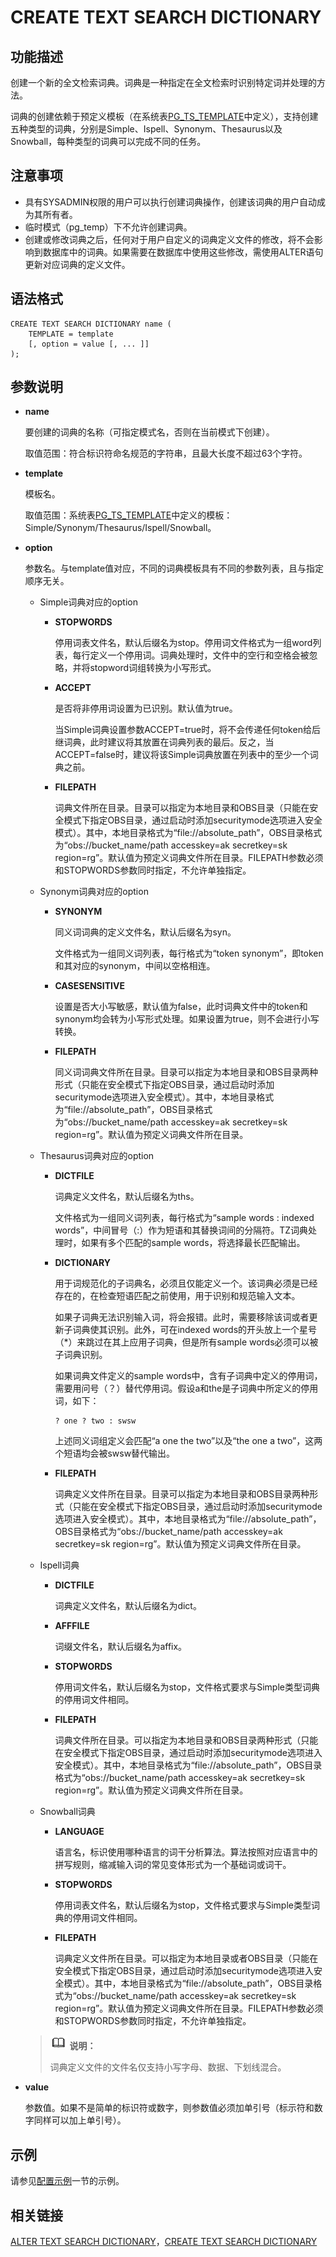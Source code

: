 # CREATE TEXT SEARCH DICTIONARY<a name="ZH-CN_TOPIC_0289899995"></a>

## 功能描述<a name="zh-cn_topic_0283137272_zh-cn_topic_0237122122_zh-cn_topic_0059777936_sb9efc89be09141c3b113326dd8c2b35d"></a>

创建一个新的全文检索词典。词典是一种指定在全文检索时识别特定词并处理的方法。

词典的创建依赖于预定义模板（在系统表[PG\_TS\_TEMPLATE](../DatabaseReference/PG_TS_TEMPLATE.md)中定义），支持创建五种类型的词典，分别是Simple、Ispell、Synonym、Thesaurus以及Snowball，每种类型的词典可以完成不同的任务。

## 注意事项<a name="zh-cn_topic_0283137272_zh-cn_topic_0237122122_zh-cn_topic_0059777936_s1cdad938760340bbbbd8251750b59176"></a>

-   具有SYSADMIN权限的用户可以执行创建词典操作，创建该词典的用户自动成为其所有者。
-   临时模式（pg\_temp）下不允许创建词典。
-   创建或修改词典之后，任何对于用户自定义的词典定义文件的修改，将不会影响到数据库中的词典。如果需要在数据库中使用这些修改，需使用ALTER语句更新对应词典的定义文件。

## 语法格式<a name="zh-cn_topic_0283137272_zh-cn_topic_0237122122_zh-cn_topic_0059777936_sf623225ad89841f9a333d738aa22a6ed"></a>

```
CREATE TEXT SEARCH DICTIONARY name (
    TEMPLATE = template
    [, option = value [, ... ]]
);
```

## 参数说明<a name="zh-cn_topic_0283137272_zh-cn_topic_0237122122_zh-cn_topic_0059777895_se717dd5fd464489bb0235495c62d3a9e"></a>

-   **name**

    要创建的词典的名称（可指定模式名，否则在当前模式下创建）。

    取值范围：符合标识符命名规范的字符串，且最大长度不超过63个字符。

-   **template**

    模板名。

    取值范围：系统表[PG\_TS\_TEMPLATE](../DatabaseReference/PG_TS_TEMPLATE.md)中定义的模板：Simple/Synonym/Thesaurus/Ispell/Snowball。

-   **option**

    参数名。与template值对应，不同的词典模板具有不同的参数列表，且与指定顺序无关。

    -   Simple词典对应的option
        -   **STOPWORDS**

            停用词表文件名，默认后缀名为stop。停用词文件格式为一组word列表，每行定义一个停用词。词典处理时，文件中的空行和空格会被忽略，并将stopword词组转换为小写形式。

        -   **ACCEPT**

            是否将非停用词设置为已识别。默认值为true。

            当Simple词典设置参数ACCEPT=true时，将不会传递任何token给后继词典，此时建议将其放置在词典列表的最后。反之，当ACCEPT=false时，建议将该Simple词典放置在列表中的至少一个词典之前。

        -   **FILEPATH**

            词典文件所在目录。目录可以指定为本地目录和OBS目录（只能在安全模式下指定OBS目录，通过启动时添加securitymode选项进入安全模式）。其中，本地目录格式为“file://absolute\_path”，OBS目录格式为“obs://bucket\_name/path accesskey=ak secretkey=sk region=rg”。默认值为预定义词典文件所在目录。FILEPATH参数必须和STOPWORDS参数同时指定，不允许单独指定。

    -   Synonym词典对应的option
        -   **SYNONYM**

            同义词词典的定义文件名，默认后缀名为syn。

            文件格式为一组同义词列表，每行格式为“token synonym”，即token和其对应的synonym，中间以空格相连。

        -   **CASESENSITIVE**

            设置是否大小写敏感，默认值为false，此时词典文件中的token和synonym均会转为小写形式处理。如果设置为true，则不会进行小写转换。

        -   **FILEPATH**

            同义词词典文件所在目录。目录可以指定为本地目录和OBS目录两种形式（只能在安全模式下指定OBS目录，通过启动时添加securitymode选项进入安全模式）。其中，本地目录格式为“file://absolute\_path”，OBS目录格式为“obs://bucket\_name/path accesskey=ak secretkey=sk region=rg”。默认值为预定义词典文件所在目录。

    -   Thesaurus词典对应的option
        -   **DICTFILE**

            词典定义文件名，默认后缀名为ths。

            文件格式为一组同义词列表，每行格式为“sample words : indexed words”，中间冒号（:）作为短语和其替换词间的分隔符。TZ词典处理时，如果有多个匹配的sample words，将选择最长匹配输出。

        -   **DICTIONARY**

            用于词规范化的子词典名，必须且仅能定义一个。该词典必须是已经存在的，在检查短语匹配之前使用，用于识别和规范输入文本。

            如果子词典无法识别输入词，将会报错。此时，需要移除该词或者更新子词典使其识别。此外，可在indexed words的开头放上一个星号（\*）来跳过在其上应用子词典，但是所有sample words必须可以被子词典识别。

            如果词典文件定义的sample words中，含有子词典中定义的停用词，需要用问号（？）替代停用词。假设a和the是子词典中所定义的停用词，如下：

            ```
            ? one ? two : swsw
            ```

            上述同义词组定义会匹配“a one the two”以及“the one a two”，这两个短语均会被swsw替代输出。

        -   **FILEPATH**

            词典定义文件所在目录。目录可以指定为本地目录和OBS目录两种形式（只能在安全模式下指定OBS目录，通过启动时添加securitymode选项进入安全模式）。其中，本地目录格式为“file://absolute\_path”，OBS目录格式为“obs://bucket\_name/path accesskey=ak secretkey=sk region=rg”。默认值为预定义词典文件所在目录。

    -   Ispell词典
        -   **DICTFILE**

            词典定义文件名，默认后缀名为dict。

        -   **AFFFILE**

            词缀文件名，默认后缀名为affix。

        -   **STOPWORDS**

            停用词文件名，默认后缀名为stop，文件格式要求与Simple类型词典的停用词文件相同。

        -   **FILEPATH**

            词典文件所在目录。可以指定为本地目录和OBS目录两种形式（只能在安全模式下指定OBS目录，通过启动时添加securitymode选项进入安全模式）。其中，本地目录格式为“file://absolute\_path”，OBS目录格式为“obs://bucket\_name/path accesskey=ak secretkey=sk region=rg”。默认值为预定义词典文件所在目录。

    -   Snowball词典
        -   **LANGUAGE**

            语言名，标识使用哪种语言的词干分析算法。算法按照对应语言中的拼写规则，缩减输入词的常见变体形式为一个基础词或词干。

        -   **STOPWORDS**

            停用词表文件名，默认后缀名为stop，文件格式要求与Simple类型词典的停用词文件相同。

        -   **FILEPATH**

            词典定义文件所在目录。可以指定为本地目录或者OBS目录（只能在安全模式下指定OBS目录，通过启动时添加securitymode选项进入安全模式）。其中，本地目录格式为“file://absolute\_path”，OBS目录格式为“obs://bucket\_name/path accesskey=ak secretkey=sk region=rg”。默认值为预定义词典文件所在目录。FILEPATH参数必须和STOPWORDS参数同时指定，不允许单独指定。


    >![](public_sys-resources/icon-note.gif) **说明：** 
    >
    >词典定义文件的文件名仅支持小写字母、数据、下划线混合。

-   **value**

    参数值。如果不是简单的标识符或数字，则参数值必须加单引号（标示符和数字同样可以加上单引号）。


## 示例<a name="zh-cn_topic_0283137272_zh-cn_topic_0237122122_zh-cn_topic_0059777895_s7f55076bb56940b7920a431c0c344669"></a>

请参见[配置示例](配置示例.md)一节的示例。

## 相关链接<a name="zh-cn_topic_0283137272_zh-cn_topic_0237122122_zh-cn_topic_0059777895_see210f0a4a344c6d8e1bc34d85b3ec05"></a>

[ALTER TEXT SEARCH DICTIONARY](ALTER-TEXT-SEARCH-DICTIONARY.md)，[CREATE TEXT SEARCH DICTIONARY](CREATE-TEXT-SEARCH-DICTIONARY.md)


